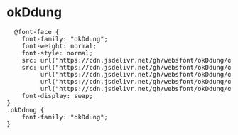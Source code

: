 # okDdung

<pre>
  @font-face {
    font-family: "okDdung";
    font-weight: normal;
    font-style: normal;
    src: url("https://cdn.jsdelivr.net/gh/websfont/okDdung/okDdung.eot");
    src: url("https://cdn.jsdelivr.net/gh/websfont/okDdung/okDdung.eot?#iefix") format("embedded-opentype"),
         url("https://cdn.jsdelivr.net/gh/websfont/okDdung/okDdung.woff2") format("woff2"),
         url("https://cdn.jsdelivr.net/gh/websfont/okDdung/okDdung.woff") format("woff"),
         url("https://cdn.jsdelivr.net/gh/websfont/okDdung/okDdung.ttf") format("truetype");
    font-display: swap;
} 
.okDdung {
    font-family: "okDdung";
}
</pre>
